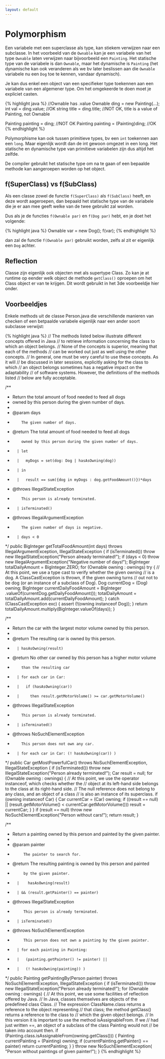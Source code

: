 ```yaml
---
layout: default
---
```


# Polymorphism

Een variabele met een superclasse als type, kan stiekem verwijzen naar een subclasse. In het voorbeeld van de `Ownable` kan je een variabele van het type `Ownable` laten verwijzen naar bijvoorbeeld een `Painting`. Het statische type van de variabele is dan `Ownable`, maar het dynamische is `Painting` (het dynamische kan ook veranderen als we bv later beslissen aan die `Ownable` variabele nu een `Dog` toe te kennen, vandaar dynamisch).

Je kan dus enkel een object van een specifieker type toekennen aan een variabele van een algemener type. Om het omgekeerde te doen moet je expliciet casten.

{% highlight java %}
//Ownable has .value
Ownable ding = new Painting(...);
int val = ding.value; //OK
string title = ding.title; //NOT OK, title is a value of Painting, not Ownable

Painting painting = ding; //NOT OK
Painting painting = (Painting)ding; //OK
{% endhighlight %}

Polymorphisme kan ook tussen primitieve types, bv een `int` toekennen aan een `long`. Maar eigenlijk wordt dan de int gewoon omgezet in een long. Het statische en dynamische type van primitieve variabelen zijn dus altijd het zelfde.

De compiler gebruikt het statische type om na te gaan of een bepaalde methode kan aangeroepen worden op het object.

<!--more-->

## f(SuperClass) vs f(SubClass)

Als een classe zowel de functie `f(SuperClass)` als `f(SubClass)` heeft, en deze wordt aageroepen, dan bepaald het statische type van de variabele die je er aan mee geeft welke van de twee gebruikt zal worden.

Dus als je de functies `f(Ownable par)` en `f(Dog par)` hebt, en je doet het volgende:

{% highlight java %}
Ownable var = new Dog();
f(var);
{% endhighlight %}

dan zal de functie `f(Ownable par)` gebruikt worden, zelfs al zit er eigenlijk een `Dog` achter.

## Reflection

Classe zijn eigenlijk ook objecten met als supertype Class. Zo kan je at runtime op eender welk object de methode `getClass()` oproepen om het Class object er van te krijgen. Dit wordt gebruikt in het 3de voorbeeldje hier onder.

## Voorbeeldjes

Enkele methods uit de classe Person.java die verschillende manieren van checken of een betpaalde variabele eigenlijk naar een ander soort subclasse verwijst:

{% highlight java %}
// The methods listed below illustrate different concepts offered in Java
// to retrieve information concerning the class to which an object belongs.
// None of the concepts is superior, meaning that each of the methods
// can be worked out just as well using the other concepts.
// In general, one must be very careful to use these concepts. As it will
// be discussed in later sessions, explicitly asking for the class to which
// an object belongs sometimes has a negative impact on the adaptability
// of software systems. However, the definitions of the methods listed
// below are fully acceptable.

/**
* Return the total amount of food needed to feed all dogs
* owned by this person during the given number of days.
*
* @param  days
*         The given number of days.
* @return The total amount of food needed to feed all dogs
*         owned by this person during the given number of days.
*       | let
*       |   myDogs = set(dog: Dog | hasAsOwning(dog))
*       | in
*       |   result == sum({dog in myDogs : dog.getFoodAmount()})*days
* @throws IllegalStateException
*         This person is already terminated.
*       | isTerminated()
* @throws IllegalArgumentException
*         The given number of days is negative.
*       | days < 0
*/
public BigInteger getTotalFoodAmount(int days)
throws IllegalArgumentException, IllegalStateException {
    if (isTerminated())
    throw new IllegalStateException("Person already terminated!");
    if (days < 0)
    throw new IllegalArgumentException("Negative number of days!");
    BigInteger totalDailyAmount = BigInteger.ZERO;
    for (Ownable owning : ownings)
    try {
        // At this point, we use a type cast to verify whether the given owning
        // is a dog. A ClassCastException is thrown, if the given owning turns
        // out not to be dog (or an instance of a subclass of Dog).
        Dog currentDog = (Dog) owning;
        BigInteger currentDailyFoodAmount = BigInteger
            .valueOf(currentDog.getDailyFoodAmount());
        totalDailyAmount = totalDailyAmount.add(currentDailyFoodAmount);
    } catch (ClassCastException exc) {
        assert (!(owning instanceof Dog));
    }
    return totalDailyAmount.multiply(BigInteger.valueOf(days));
}

/**
* Return the car with the largest motor volume owned by this person.
*
* @return The resulting car is owned by this person.
*       | hasAsOwning(result)
* @return No other car owned by this person has a higher motor volume
*         than the resulting car
*       | for each car in Car:
*       |   if (hasAsOwning(car))
*       |     then result.getMotorVolume() >= car.getMotorVolume()
* @throws IllegalStateException
*         This person is already terminated.
*       | isTerminated()
* @throws NoSuchElementException
*         This person does not own any car.
*       | for each car in Car: (! hasAsOwning(car)) )
*/
public Car getMostPowerfulCar() throws NoSuchElementException,
IllegalStateException {
    if (isTerminated())
    throw new IllegalStateException("Person already terminated!");
    Car result = null;
    for (Ownable owning : ownings) {
        // At this point, we use the operator instanceof, which checks whether the
        // object at its left-hand side belongs to the class at its right-hand side.
        // The null reference does not belong to any class, and an object of a class
        // is also an instance of its superclass.
        if (owning instanceof Car) {
            Car currentCar = (Car) owning;
            if ((result == null)
                || (result.getMotorVolume() < currentCar.getMotorVolume()))
                result = currentCar;
        }
    }
    if (result == null)
    throw new NoSuchElementException("Person without cars!");
    return result;
}

/**
* Return a painting owned by this person and painted by the given painter.
*
* @param  painter
*		   The painter to search for.
* @return The resulting painting is owned by this person and painted
*		   by the given painter.
*       |    hasAsOwning(result)
*       | && (result.getPainter() == painter)
* @throws IllegalStateException
* 		   This person is already terminated.
*       | isTerminated()
* @throws NoSuchElementException
*		   This person does not own a painting by the given painter.
*       | for each painting in Painting:
*       |   (painting.getPainter() != painter) ||
*       |   (! hasAsOwning(painting)) )
*/
public Painting getPaintingBy(Person painter)
throws NoSuchElementException, IllegalStateException {
    if (isTerminated())
        throw new IllegalStateException("Person already terminated!");
    for (Ownable owning : ownings) {
        // At this point, we use some facilities of reflection offered by Java.
        // In Java, classes themselves are objects of the predefined class Class.
        // The expression ClassName.class returns a reference to the object representing
        // that class; the method getClass() returns a reference to the class to
        // which the given object belongs.
        // In this version it is important to use the method isAssignableFrom. If we
        // had just written ==, an object of a subclass of the class Painting would not
        // be taken into account then.
        if (Painting.class.isAssignableFrom(owning.getClass())) {
            Painting currentPainting = (Painting) owning;
            if (currentPainting.getPainter() == painter)
            return currentPainting;
        }
    }
    throw new NoSuchElementException(
        "Person without paintings of given painter!");
}
{% endhighlight %}
